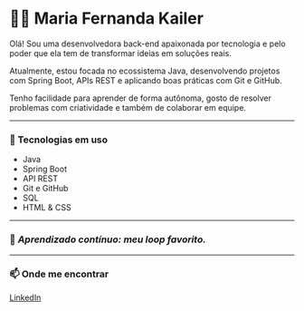 # 👩‍💻 Maria Fernanda Kailer

Olá! Sou uma desenvolvedora back-end apaixonada por tecnologia e pelo poder que ela tem de transformar ideias em soluções reais.

Atualmente, estou focada no ecossistema Java, desenvolvendo projetos com Spring Boot, APIs REST e aplicando boas práticas com Git e GitHub.

Tenho facilidade para aprender de forma autônoma, gosto de resolver problemas com criatividade e também de colaborar em equipe.

---

### 🧰 Tecnologias em uso
- Java
- Spring Boot
- API REST
- Git e GitHub
- SQL
- HTML & CSS

---

### 🌱 *Aprendizado contínuo: meu loop favorito.*

---

### 📫 Onde me encontrar
[LinkedIn](https://www.linkedin.com/in/maria-fernanda-k)

